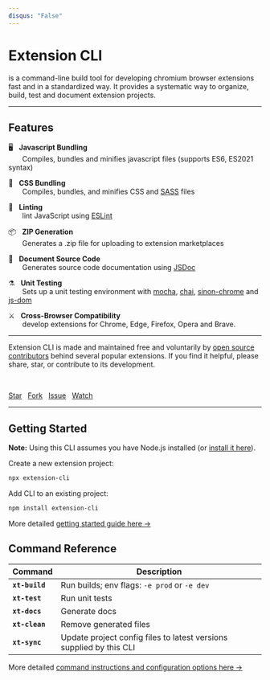 ```yaml
---
disqus: "False"
---
```


# Extension CLI

<p class='page-intro'>is a command-line build tool for developing 
chromium browser extensions fast and in a standardized way. It provides a systematic way 
to organize, build, test and document extension projects.</p>

* * *

## Features

🖥️ &nbsp; **Javascript Bundling** 
<br/>&nbsp;&nbsp; &nbsp; &nbsp; Compiles, bundles and minifies javascript files (supports ES6, ES2021 syntax) <br/>

🎨 &nbsp; **CSS Bundling**
<br/>&nbsp;&nbsp; &nbsp; &nbsp; Compiles, bundles, and minifies CSS and [SASS](https://sass-lang.com/guide) files <br/>

💄 &nbsp; **Linting**
<br/>&nbsp;&nbsp; &nbsp; &nbsp; lint JavaScript using [ESLint](https://eslint.org/) <br/>

📦 &nbsp; **ZIP Generation**
<br/>&nbsp;&nbsp; &nbsp; &nbsp; Generates a .zip file for uploading to extension marketplaces<br/>

📝 &nbsp; **Document Source Code**
<br/>&nbsp;&nbsp; &nbsp; &nbsp; Generates source code documentation using [JSDoc](https://jsdoc.app/about-getting-started.html) <br/>

⚗️ &nbsp; **Unit Testing** 
<br/>&nbsp;&nbsp; &nbsp; &nbsp; Sets up a unit testing environment with [mocha](https://mochajs.org), [chai](https://www.chaijs.com/), [sinon-chrome](https://github.com/acvetkov/sinon-chrome) and [js-dom](https://github.com/rstacruz/jsdom-global) <br/>

⚔️ &nbsp; **Cross-Browser Compatibility**
<br/>&nbsp;&nbsp; &nbsp; &nbsp; develop extensions for Chrome, Edge, Firefox, Opera and Brave. <br/>

* * *


Extension CLI is made and maintained free and voluntarily by
<a href="https://github.com/MobileFirstLLC/extension-cli/graphs/contributors" target="_blank" rel="noreferrer noopener">open source contributors</a> 
behind several popular extensions. If you find it helpful, please share, star, or contribute to its development.

<br/>

<a class="github-button" href="https://github.com/mobilefirstllc/extension-cli" data-icon="octicon-star" data-size="large" aria-label="Star mobilefirstllc/extension-cli on GitHub">Star</a> &nbsp; <a class="github-button" href="https://github.com/mobilefirstllc/extension-cli/fork" data-icon="octicon-repo-forked" data-size="large" aria-label="Fork mobilefirstllc/extension-cli on GitHub">Fork</a> &nbsp; <a class="github-button" href="https://github.com/mobilefirstllc/extension-cli/issues" data-icon="octicon-issue-opened" data-size="large" aria-label="Issue mobilefirstllc/extension-cli on GitHub">Issue</a> &nbsp; <a class="github-button" href="https://github.com/mobilefirstllc/extension-cli/subscription" data-icon="octicon-eye" data-size="large" aria-label="Watch mobilefirstllc/extension-cli on GitHub">Watch</a>

* * *

## Getting Started

**Note:** Using this CLI assumes you have Node.js installed (or [install it here](https://nodejs.org/en/download/)).

Create a new extension project:

```bash
npx extension-cli
```

Add CLI to an existing project:

```bash
npm install extension-cli
```

More detailed [getting started guide here &rarr;](https://oss.mobilefirst.me/extension-cli/01-getting-started/)
 

## Command Reference

Command | Description
--- | ---
**`xt-build`** | Run builds; env flags: `-e prod` or `-e dev`
**`xt-test`**| Run unit tests
**`xt-docs`**| Generate docs
**`xt-clean`** | Remove generated files
**`xt-sync`**| Update project config files to latest versions supplied by this CLI

More detailed [command instructions and configuration options here &rarr;](https://oss.mobilefirst.me/extension-cli/03-xt-build/) 

